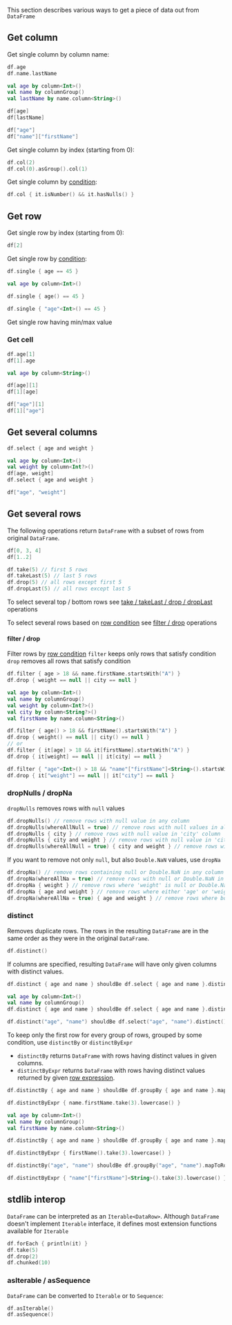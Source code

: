 [//]: # (title: Access)

<!---IMPORT docs.api.Access-->

This section describes various ways to get a piece of data out from `DataFrame`
## Get column
Get single column by column name:

<!---FUN getColumnByName-->
<tabs>
<tab title="Properties">

```kotlin
df.age
df.name.lastName
```

</tab>
<tab title="Accessors">

```kotlin
val age by column<Int>()
val name by columnGroup()
val lastName by name.column<String>()

df[age]
df[lastName]
```

</tab>
<tab title="Strings">

```kotlin
df["age"]
df["name"]["firstName"]
```

</tab></tabs>
<!---END-->

Get single column by index (starting from 0):

<!---FUN getColumnByIndex-->

```kotlin
df.col(2)
df.col(0).asGroup().col(1)
```

<!---END-->
Get single column by [condition](columns.md#column-conditions):

<!---FUN getColumnByCondition-->

```kotlin
df.col { it.isNumber() && it.hasNulls() }
```

<!---END-->
## Get row
Get single row by index (starting from 0):
<!---FUN getRowByIndex-->

```kotlin
df[2]
```

<!---END-->
Get single row by [condition](rows.md#row-conditions):

<!---FUN getRowByCondition-->
<tabs>
<tab title="Properties">

```kotlin
df.single { age == 45 }
```

</tab>
<tab title="Accessors">

```kotlin
val age by column<Int>()

df.single { age() == 45 }
```

</tab>
<tab title="Strings">

```kotlin
df.single { "age"<Int>() == 45 }
```

</tab></tabs>
<!---END-->

Get single row having min/max value

<!---FUN getRowByMinMax-->

### Get cell

<!---FUN getCell-->
<tabs>
<tab title="Properties">

```kotlin
df.age[1]
df[1].age
```

</tab>
<tab title="Accessors">

```kotlin
val age by column<String>()

df[age][1]
df[1][age]
```

</tab>
<tab title="Strings">

```kotlin
df["age"][1]
df[1]["age"]
```

</tab></tabs>
<!---END-->
## Get several columns

<!---FUN getColumnsByName-->
<tabs>
<tab title="Properties">

```kotlin
df.select { age and weight }
```

</tab>
<tab title="Accessors">

```kotlin
val age by column<Int>()
val weight by column<Int?>()
df[age, weight]
df.select { age and weight }
```

</tab>
<tab title="Strings">

```kotlin
df["age", "weight"]
```

</tab></tabs>
<!---END-->

## Get several rows

The following operations return `DataFrame` with a subset of rows from original `DataFrame`.

<!---FUN getSeveralRows-->

```kotlin
df[0, 3, 4]
df[1..2]

df.take(5) // first 5 rows
df.takeLast(5) // last 5 rows
df.drop(5) // all rows except first 5
df.dropLast(5) // all rows except last 5
```

<!---END-->
To select several top / bottom rows see [take / takeLast / drop / dropLast](#take--takelast--drop--droplast) operations

To select several rows based on [row condition](rows.md#row-conditions) see [filter / drop](#filter-drop) operations

#### filter / drop
Filter rows by [row condition](rows.md#row-conditions)
`filter` keeps only rows that satisfy condition
`drop` removes all rows that satisfy condition

<!---FUN filterDrop-->
<tabs>
<tab title="Properties">

```kotlin
df.filter { age > 18 && name.firstName.startsWith("A") }
df.drop { weight == null || city == null }
```

</tab>
<tab title="Accessors">

```kotlin
val age by column<Int>()
val name by columnGroup()
val weight by column<Int?>()
val city by column<String?>()
val firstName by name.column<String>()

df.filter { age() > 18 && firstName().startsWith("A") }
df.drop { weight() == null || city() == null }
// or
df.filter { it[age] > 18 && it[firstName].startsWith("A") }
df.drop { it[weight] == null || it[city] == null }
```

</tab>
<tab title="Strings">

```kotlin
df.filter { "age"<Int>() > 18 && "name"["firstName"]<String>().startsWith("A") }.nrow shouldBe 1
df.drop { it["weight"] == null || it["city"] == null }
```

</tab></tabs>
<!---END-->

### dropNulls / dropNa
`dropNulls` removes rows with `null` values

<!---FUN dropNulls-->

```kotlin
df.dropNulls() // remove rows with null value in any column
df.dropNulls(whereAllNull = true) // remove rows with null values in all columns
df.dropNulls { city } // remove rows with null value in 'city' column
df.dropNulls { city and weight } // remove rows with null value in 'city' OR 'weight' columns
df.dropNulls(whereAllNull = true) { city and weight } // remove rows with null value in 'city' AND 'weight' columns
```

<!---END-->

If you want to remove not only `null`, but also `Double.NaN` values, use `dropNa` 

<!---FUN dropNa-->

```kotlin
df.dropNa() // remove rows containing null or Double.NaN in any column
df.dropNa(whereAllNa = true) // remove rows with null or Double.NaN in all columns
df.dropNa { weight } // remove rows where 'weight' is null or Double.NaN
df.dropNa { age and weight } // remove rows where either 'age' or 'weight' is null or Double.NaN
df.dropNa(whereAllNa = true) { age and weight } // remove rows where both 'age' and 'weight' are null or Double.NaN
```

<!---END-->

### distinct

Removes duplicate rows.
The rows in the resulting `DataFrame` are in the same order as they were in the original `DataFrame`.

<!---FUN distinct-->

```kotlin
df.distinct()
```

<!---END-->

If columns are specified, resulting `DataFrame` will have only given columns with distinct values.

<!---FUN distinctColumns-->
<tabs>
<tab title="Properties">

```kotlin
df.distinct { age and name } shouldBe df.select { age and name }.distinct()
```

</tab>
<tab title="Accessors">

```kotlin
val age by column<Int>()
val name by columnGroup()
df.distinct { age and name } shouldBe df.select { age and name }.distinct()
```

</tab>
<tab title="Strings">

```kotlin
df.distinct("age", "name") shouldBe df.select("age", "name").distinct()
```

</tab></tabs>
<!---END-->

To keep only the first row for every group of rows, grouped by some condition, use `distinctBy` or `distinctByExpr`
* `distinctBy` returns `DataFrame` with rows having distinct values in given columns.
* `distinctByExpr` returns `DataFrame` with rows having distinct values returned by given [row expression](rows.md#row-expressions).

<!---FUN distinctBy-->
<tabs>
<tab title="Properties">

```kotlin
df.distinctBy { age and name } shouldBe df.groupBy { age and name }.mapToRows { group.first() }

df.distinctByExpr { name.firstName.take(3).lowercase() }
```

</tab>
<tab title="Accessors">

```kotlin
val age by column<Int>()
val name by columnGroup()
val firstName by name.column<String>()

df.distinctBy { age and name } shouldBe df.groupBy { age and name }.mapToRows { group.first() }

df.distinctByExpr { firstName().take(3).lowercase() }
```

</tab>
<tab title="Strings">

```kotlin
df.distinctBy("age", "name") shouldBe df.groupBy("age", "name").mapToRows { group.first() }

df.distinctByExpr { "name"["firstName"]<String>().take(3).lowercase() }
```

</tab></tabs>
<!---END-->

## stdlib interop

`DataFrame` can be interpreted as an `Iterable<DataRow>`. Although `DataFrame` doesn't implement `Iterable` interface, it defines most extension functions available for `Iterable`
<!---FUN iterableApi-->

```kotlin
df.forEach { println(it) }
df.take(5)
df.drop(2)
df.chunked(10)
```

<!---END-->

### asIterable / asSequence

`DataFrame` can be converted to `Iterable` or to `Sequence`:
<!---FUN asIterableOrSequence-->

```kotlin
df.asIterable()
df.asSequence()
```

<!---END-->

